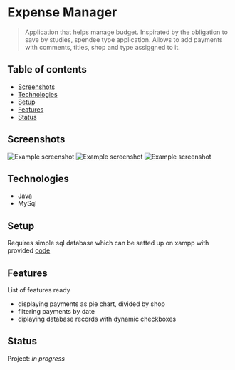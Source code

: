 # Expense Manager
> Application that helps manage budget. Inspirated by the obligation to save by studies, spendee type application. Allows to add payments with comments, titles, shop and type assiggned to it.

## Table of contents
* [Screenshots](#screenshots)
* [Technologies](#technologies)
* [Setup](#setup)
* [Features](#features)
* [Status](#status)

## Screenshots
![Example screenshot](https://snipboard.io/KUmR7D.jpg)
![Example screenshot](https://snipboard.io/EfyNgz.jpg)
![Example screenshot](https://snipboard.io/fNwjF2.jpg)

## Technologies
* Java
* MySql

## Setup
Requires simple sql database which can be setted up on xampp with provided [code](https://pastebin.pl/view/raw/4b8a726c)

## Features
List of features ready
* displaying payments as pie chart, divided by shop 
* filtering payments by date 
* diplaying database records with dynamic checkboxes 

## Status
Project: _in progress_
